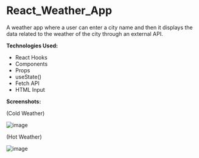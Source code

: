# React_Weather_App
A weather app where a user can enter a city name and then it displays the data related to the weather of the city through an external API.

**Technologies Used:**
- React Hooks
- Components
- Props
- useState()
- Fetch API
- HTML Input

**Screenshots:**

(Cold Weather)

![image](https://user-images.githubusercontent.com/98918017/200056089-02537009-15f5-4589-bd64-a399f38487ef.png)

(Hot Weather)

![image](https://user-images.githubusercontent.com/98918017/200056263-20bf1fef-1c78-49da-83d6-223d90ef3da0.png)
